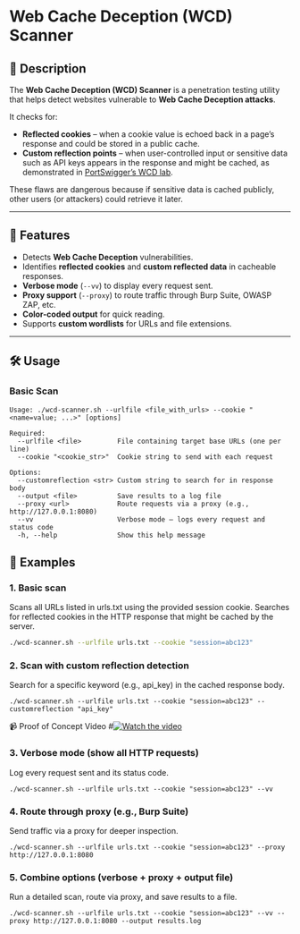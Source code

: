 # Web Cache Deception (WCD) Scanner

## 📌 Description
The **Web Cache Deception (WCD) Scanner** is a penetration testing utility that helps detect websites vulnerable to **Web Cache Deception attacks**.

It checks for:

- **Reflected cookies** – when a cookie value is echoed back in a page’s response and could be stored in a public cache.
- **Custom reflection points** – when user-controlled input or sensitive data such as API keys appears in the response and might be cached, as demonstrated in [PortSwigger’s WCD lab](https://portswigger.net/web-security/web-cache-deception/lab-wcd-exploiting-path-mapping).
  
These flaws are dangerous because if sensitive data is cached publicly, other users (or attackers) could retrieve it later.

---

## 🚀 Features
- Detects **Web Cache Deception** vulnerabilities.
- Identifies **reflected cookies** and **custom reflected data** in cacheable responses.
- **Verbose mode** (`--vv`) to display every request sent.
- **Proxy support** (`--proxy`) to route traffic through Burp Suite, OWASP ZAP, etc.
- **Color-coded output** for quick reading.
- Supports **custom wordlists** for URLs and file extensions.

---

## 🛠 Usage

### Basic Scan

```
Usage: ./wcd-scanner.sh --urlfile <file_with_urls> --cookie "<name=value; ...>" [options]

Required:
  --urlfile <file>         File containing target base URLs (one per line)
  --cookie "<cookie_str>"  Cookie string to send with each request

Options:
  --customreflection <str> Custom string to search for in response body
  --output <file>          Save results to a log file
  --proxy <url>            Route requests via a proxy (e.g., http://127.0.0.1:8080)
  --vv                     Verbose mode — logs every request and status code
  -h, --help               Show this help message
```

## 📖 Examples

### 1️. Basic scan
  Scans all URLs listed in urls.txt using the provided session cookie.
  Searches for reflected cookies in the HTTP response that might be cached by the server.

```bash
./wcd-scanner.sh --urlfile urls.txt --cookie "session=abc123"
```

### 2. Scan with custom reflection detection

Search for a specific keyword (e.g., api_key) in the cached response body.
```
./wcd-scanner.sh --urlfile urls.txt --cookie "session=abc123" --customreflection "api_key"
```
📹 Proof of Concept Video
#[![Watch the video](https://img.youtube.com/vi/flCVrDZJp9g/0.jpg)](https://youtu.be/flCVrDZJp9g)

### 3. Verbose mode (show all HTTP requests)

Log every request sent and its status code.
```
./wcd-scanner.sh --urlfile urls.txt --cookie "session=abc123" --vv
```
### 4. Route through proxy (e.g., Burp Suite)

Send traffic via a proxy for deeper inspection.
```
./wcd-scanner.sh --urlfile urls.txt --cookie "session=abc123" --proxy http://127.0.0.1:8080
```
### 5. Combine options (verbose + proxy + output file)

Run a detailed scan, route via proxy, and save results to a file.
```
./wcd-scanner.sh --urlfile urls.txt --cookie "session=abc123" --vv --proxy http://127.0.0.1:8080 --output results.log
```
